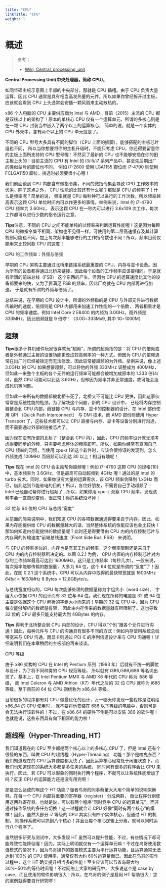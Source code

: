 ```yaml
---
title: "CPU"
linkTitle: "CPU"
weight: 1
---
```


# 概述

> 参考：
>
> - [Wiki, Central_processing_unit](https://en.wikipedia.org/wiki/Central_processing_unit)

**Central Processing Unit(中央处理器，简称 CPU)**。

如同华硕主板示意图上半部的中央部分，那就是 CPU 插槽。由于 CPU 负责大量运算，因此 CPU 通常是具有相当高发热量的元件。所以如果你曾经拆开过主板，应该就会看到 CPU 上头通常会安插一颗风扇来主动散热的。

x86 个人电脑的 CPU 主要供应商为 Intel 与 AMD，目前（2015）主流的 CPU 都是双核以上的架构了！原本的单核心 CPU 仅有一个运算单元，所谓的多核心则是在一颗 CPU 封装当中嵌入了两个以上的运算核心， 简单的说，就是一个实体的 CPU 外壳中，含有两个以上的 CPU 单元就是了。

不同的 CPU 型号大多具有不同的脚位（CPU 上面的插脚），能够搭配的主板芯片组也不同， 所以当你想要将你的主机升级时，不能只考虑 CPU，你还得要留意你的主板上面所支持的 CPU 型号喔！不然买了最新的 CPU 也不能够安插在你的旧主板上头的！目前主流的 CPU 有 Intel 的 i3/i5/i7 系列产品中，甚至先后期出厂的类似型号的脚位也不同， 例如 i7-2600 使用 LGA1155 脚位而 i7-4790 则使用 FCLGA1150 脚位，挑选时必须要很小心喔！

我们前面谈到 CPU 内部含有微指令集，不同的微指令集会导致 CPU 工作效率的优劣。除了这点之外， CPU 性能的比较还有什么呢？那就是 CPU 的频率了！什么是频率呢？简单的说， 频率就是 CPU 每秒钟可以进行的工作次数。所以频率越高表示这颗 CPU 单位时间内可以作更多的事情。举例来说，Intel 的 i7-4790 CPU 频率为 3.6GHz， 表示这颗 CPU 在一秒内可以进行 3.6x109 次工作，每次工作都可以进行少数的指令运行之意。

**Tips**注意，不同的 CPU 之间不能单纯的以频率来判断运算性能喔！这是因为每颗 CPU 的微指令集不相同，架构也不见得一样，可使用的第二层高速缓存及其计算机制可能也不同，加上每次频率能够进行的工作指令数也不同！所以，频率目前仅能用来比较同款 CPU 的速度！

CPU 的工作频率：外频与倍频

早期的 CPU 架构主要通过北桥来链接系统最重要的 CPU、内存与显卡设备。因为所有的设备都得通过北桥来链接，因此每个设备的工作频率应该要相同。于是就有所谓的前端总线（FSB） 这个东西的产生。但因为 CPU 的运算速度比其他的设备都要来的快，又为了要满足 FSB 的频率，因此厂商就在 CPU 内部再进行加速， 于是就有所谓的外频与倍频了。

总结来说，在早期的 CPU 设计中，所谓的外频指的是 CPU 与外部元件进行数据传输时的速度，倍频则是 CPU 内部用来加速工作性能的一个倍数， 两者相乘才是 CPU 的频率速度。例如 Intel Core 2 E8400 的内频为 3.0GHz，而外频是 333MHz，因此倍频就是 9 倍啰！（3.0G=333Mx9, 其中 1G=1000M）

## 超频

**Tips**很多计算机硬件玩家很喜欢玩“超频”，所谓的超频指的是：将 CPU 的倍频或者是外频通过主板的设置功能更改成较高频率的一种方式。但因为 CPU 的倍频通常在出厂时已经被锁定而无法修改，因此较常被超频的为外频。举例来说，像上述 3.0GHz 的 CPU 如果想要超频，可以将他的外频 333MHz 调整成为 400MHz，但如此一来整个主板的各个元件的运行频率可能都会被增加成原本的 1.333 倍(4/ 3)，虽然 CPU 可能可以到达 3.6GHz，但却因为频率并非正常速度，故可能会造成死机等问题。

但如此一来所有的数据都被北桥卡死了，北桥又不可能比 CPU 更快，因此这家伙常常是系统性能的瓶颈。为了解决这个问题，新的 CPU 设计中， 已经将内存控制器整合到 CPU 内部，而链接 CPU 与内存、显卡的控制器的设计，在 Intel 部份使用 QPI （Quick Path Interconnect） 与 DMI 技术，而 AMD 部份则使用 Hyper Transport 了，这些技术都可以让 CPU 直接与内存、显卡等设备分别进行沟通，而不需要通过外部的链接芯片了。

因为现在没有所谓的北桥了（整合到 CPU 内），因此，CPU 的频率设计就无须考虑得要同步的外频，只需要考虑整体的频率即可。所以，如果你经常有查阅自己 CPU 频率的习惯，当使用 cpu-z \[9]这个软件时，应该会很惊讶的发现到，怎么外频变成 100MHz 而倍频可以到达 30 以上！相当有趣呢！

**Tips** 现在 Intel 的 CPU 会主动帮你超频喔！例如 i7-4790 这颗 CPU 的规格\[10]中，基本频率为 3.6GHz，但是最高可自动超频到 4GHz 喔！通过的是 Intel 的 turbo 技术。同时，如果你没有大量的运算需求，该 CPU 频率会降到 1.xGHz 而已，借此达到节能省电的目的！所以，各位好朋友，不需要自己手动超频了！Intel 已经自动帮你进行超频了...所以，如果你用 cpu-z 观察 CPU 频率，发现该频率会一直自动变动，很正常！你的系统没坏掉！

32 位与 64 位的 CPU 与总线“宽度”

从前面的简易说明中，我们知道 CPU 的各项数据通通得要来自于内存。因此，如果内存能提供给 CPU 的数据量越大的话，当然整体系统的性能应该也会比较快！那如何知道内存能提供的数据量呢？此时还是得要借由 CPU 内的内存控制芯片与内存间的传输速度“前端总线速度（Front Side Bus, FSB） 来说明。

与 CPU 的频率类似的，内存也是有其工作的频率，这个频率限制还是来自于 CPU 内的内存控制器所决定的。以图 0.2.1 为例， CPU 内置的内存控制芯片对内存的工作频率最高可达到 1600MHz。这只是工作频率（每秒几次）。一般来说，每次频率能够传输的数据量，大多为 64 位，这个 64 位就是所谓的“宽度”了！因此，在图 0.2.1 这个系统中，CPU 可以从内存中取得的最快带宽就是 1600MHz _64bit = 1600MHz_ 8 Bytes = 12.8GByte/s。

与总线宽度相似的，CPU 每次能够处理的数据量称为字组大小（word size）， 字组大小依据 CPU 的设计而有 32 位与 64 位。我们现在所称的电脑是 32 或 64 位主要是依据这个 CPU 解析的字组大小而来的！早期的 32 位 CPU 中，因为 CPU 每次能够解析的数据量有限， 因此由内存传来的数据量就有所限制了。这也导致 32 位的 CPU 最多只能支持最大到 4GBytes 的内存。

**Tips** 得利于北桥整合到 CPU 内部的设计，CPU 得以“个别”跟各个元件进行沟通！因此，每种元件与 CPU 的沟通具有很多不同的方式！例如内存使用系统总线带宽来与 CPU 沟通。而显卡则通过 PCI-E 的序列信道设计来与 CPU 沟通喔！详细说明我们在本章稍后的主板部份再来谈谈。

CPU 等级

由于 x86 架构的 CPU 在 Intel 的 Pentium 系列（1993 年）后就有不统一的脚位与设计，为了将不同种类的 CPU 规范等级， 所以就有 i386,i586,i686 等名词出现了。基本上，在 Intel Pentium MMX 与 AMD K6 年代的 CPU 称为 i586 等级， 而 Intel Celeron 与 AMD Athlon（K7）年代之后的 32 位 CPU 就称为 i686 等级。至于目前的 64 位 CPU 则统称为 x86_64 等级。

目前很多的程序都有对 CPU 做最优化的设计，万一哪天你发现一些程序是注明给 x86_64 的 CPU 使用时， 就不要将他安装在 686 以下等级的电脑中，否则可是会无法执行该软件的！不过，在 x86_64 的硬件下倒是可以安装 386 的软件喔！也就是说，这些东西具有向下相容的能力啦！

## 超线程（Hyper-Threading, HT）

我们知道现在的 CPU 至少都是两个核心以上的多核心 CPU 了，但是 Intel 还有个很怪的东西，叫做 CPU 的超线程（Hyper-Threading） 功能！那个是啥鬼东西？我们知道现在的 CPU 运算速度都太快了，因此运算核心经常处于闲置状态下。而我们也知道现在的系统大多都是多任务的系统， 同时间有很多的程序会让 CPU 来执行。因此，若 CPU 可以假象的同时执行两个程序，不就可以让系统性能增加了吗？反正 CPU 的运算能力还是没有用完啊！

那是怎么达成的啊这个 HT 功能？强者鸟哥的同事蔡董大大用个简单的说明来解释。在每一个 CPU 内部将重要的寄存器（register） 分成两群， 而让程序分别使用这两群寄存器。也就是说，可以有两个程序“同时竞争 CPU 的运算单元”，而非通过操作系统的多任务切换！这一过程就会让 CPU 好像“同时有两个核心”的模样！因此，虽然大部分 i7 等级的 CPU 其实只有四个实体核心，但通过 HT 的机制， 则操作系统可以抓到八个核心！并且让每个核心逻辑上分离，就可以同时运行八个程序了。

虽然很多研究与测试中，大多发现 HT 虽然可以提升性能，不过，有些情况下却可能导致性能降低喔！因为，实际上明明就仅有一个运算单元嘛！不过在鸟哥使用数值模式的情况下，因为鸟哥操作的数值模式主要为平行运算功能，且运算通常无法达到 100% 的 CPU 使用率，通常仅有大约 60%运算量而已。因此在鸟哥的实作过程中，这个 HT 确实提升相当多的性能！至少应该可以节省鸟哥大约 30%~50%的等待时间喔！不过网络上大家的研究中， 大多说这个是 case by case，而且使用的软件影响很大！所以，在鸟哥的例子是启用 HT 帮助很大！您的案例就得要自行研究啰！
